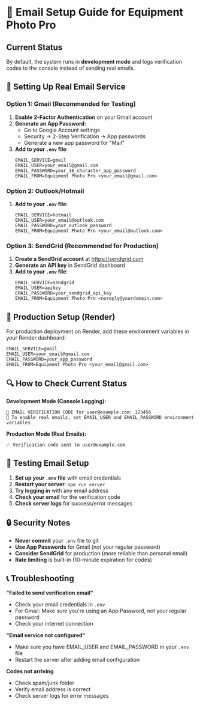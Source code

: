 # 📧 Email Setup Guide for Equipment Photo Pro

## Current Status
By default, the system runs in **development mode** and logs verification codes to the console instead of sending real emails.

## 🔧 Setting Up Real Email Service

### Option 1: Gmail (Recommended for Testing)

1. **Enable 2-Factor Authentication** on your Gmail account
2. **Generate an App Password**:
   - Go to Google Account settings
   - Security → 2-Step Verification → App passwords
   - Generate a new app password for "Mail"
3. **Add to your `.env` file**:
   ```env
   EMAIL_SERVICE=gmail
   EMAIL_USER=your_email@gmail.com
   EMAIL_PASSWORD=your_16_character_app_password
   EMAIL_FROM=Equipment Photo Pro <your_email@gmail.com>
   ```

### Option 2: Outlook/Hotmail

1. **Add to your `.env` file**:
   ```env
   EMAIL_SERVICE=hotmail
   EMAIL_USER=your_email@outlook.com
   EMAIL_PASSWORD=your_outlook_password
   EMAIL_FROM=Equipment Photo Pro <your_email@outlook.com>
   ```

### Option 3: SendGrid (Recommended for Production)

1. **Create a SendGrid account** at https://sendgrid.com
2. **Generate an API key** in SendGrid dashboard
3. **Add to your `.env` file**:
   ```env
   EMAIL_SERVICE=sendgrid
   EMAIL_USER=apikey
   EMAIL_PASSWORD=your_sendgrid_api_key
   EMAIL_FROM=Equipment Photo Pro <noreply@yourdomain.com>
   ```

## 🚀 Production Setup (Render)

For production deployment on Render, add these environment variables in your Render dashboard:

```
EMAIL_SERVICE=gmail
EMAIL_USER=your_email@gmail.com
EMAIL_PASSWORD=your_app_password
EMAIL_FROM=Equipment Photo Pro <your_email@gmail.com>
```

## 🔍 How to Check Current Status

**Development Mode (Console Logging):**
```
📧 EMAIL VERIFICATION CODE for user@example.com: 123456
🔧 To enable real emails, set EMAIL_USER and EMAIL_PASSWORD environment variables
```

**Production Mode (Real Emails):**
```
✅ Verification code sent to user@example.com
```

## 🧪 Testing Email Setup

1. **Set up your `.env` file** with email credentials
2. **Restart your server**: `npm run server`
3. **Try logging in** with any email address
4. **Check your email** for the verification code
5. **Check server logs** for success/error messages

## 🔒 Security Notes

- **Never commit** your `.env` file to git
- **Use App Passwords** for Gmail (not your regular password)
- **Consider SendGrid** for production (more reliable than personal email)
- **Rate limiting** is built-in (10-minute expiration for codes)

## 📞 Troubleshooting

**"Failed to send verification email"**
- Check your email credentials in `.env`
- For Gmail: Make sure you're using an App Password, not your regular password
- Check your internet connection

**"Email service not configured"**
- Make sure you have EMAIL_USER and EMAIL_PASSWORD in your `.env` file
- Restart the server after adding email configuration

**Codes not arriving**
- Check spam/junk folder
- Verify email address is correct
- Check server logs for error messages
